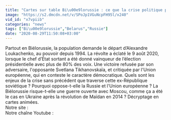 ```yaml
---
title: "Cartes sur table Bi\u00e9lorussie : ce que la crise politique pourrait bouleverser"
image: "https://s2.dmcdn.net/v/SPoJp1VGuNcpFH95l/x240"
vid_id: "x7vpiib"
categories: "news"
tags: ["Bi\u00e9lorussie","Belarus","Russie"]
date: "2020-08-29T11:50:08+03:00"
---
```

Partout en Biélorussie, la population demande le départ d’Alexandre Loukachenko, au pouvoir depuis 1994. La révolte a éclaté le 9 août 2020, lorsque le chef d’État sortant a été donné vainqueur de l’élection présidentielle avec plus de 80% des voix. Une victoire refusée par son adversaire, l'opposante Svetlana Tikhanovskaïa, et critiquée par l'Union européenne, qui en conteste le caractère démocratique. Quels sont les enjeux de la crise sans précédent que traverse cette ex-République soviétique ? Pourquoi oppose-t-elle la Russie et l'Union européenne ? La Biélorussie risque-t-elle une guerre ouverte avec Moscou, comme ça a été le cas en Ukraine après la révolution de Maïdan en 2014 ? Décryptage en cartes animées.  <br>Notre site :   <br>Notre chaîne Youtube : 
